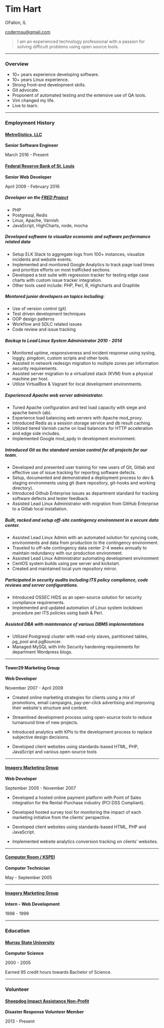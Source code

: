 # Tim Hart

OFallon, IL

codermsu@gmail.com

> I am an experienced technology professional with a passion for solving
> difficult problems using open source tools.

---

### Overview

* 10+ years experience developing software.
* 10+ years Linux experience.
* Strong front-end development skills.
* Git advocate.
* Proponent of automated testing and the extensive use of QA tools.
* Vim changed my life.
* Live to learn.

---

### Employment History

#### [MetroGistics, LLC](http://www.metrogistics.com/)

__Senior Software Engineer__


March 2016 - Present

#### [Federal Reserve Bank of St. Louis](https://research.stlouisfed.org/)

__Senior Web Developer__

April 2009 - February 2016

##### Developer on the [FRED Project](https://research.stlouisfed.org/fred2/)

* PHP
* Postgresql, Redis
* Linux, Apache, Varnish
* JavaScript, HighCharts, node, mocha

##### Developed software to visualize economic and software performance related data

* Setup ELK Stack to aggregate logs from 100+ instances, visualize incidents and website events.
* Implemented and monitored Google Analytics to track page load times and prioritize efforts on most trafficked sections.
* Developed a test suite with regression tracker for testing edge case charts with custom issue tracker integration.
* Other tools used include: PHP, Perl, R, Highcharts and Graphite

##### Mentored junior developers on topics including:
* Use of version control (git)
* Test driven development techniques
* OOP design patterns
* Workflow and SDLC related issues
* Code review and issue tracking

##### Backup to Lead Linux System Administrator 2010 - 2014
* Monitored uptime, responsiveness and incident response using syslog, loggly, pingdom, custom scripts and other tools.
* Assisted in network redesign migration to multiple zones per information security requirements.
* Assisted server migration to a virtualized stack (KVM) from a physical machine per host.
* Utilize VirtualBox & Vagrant for local development environments.

##### Experienced Apache web server administrator.
* Tuned Apache configuration and test load capacity with siege and apache bench (ab).
* Experience load balancing web servers with Apache mod_proxy.
* Introduced Redis as a session storage service and db result caching.
* Utilized tiered Varnish cache on load balancers for HTTP acceleration and edge side includes.
* Implemented Google mod_spdy in development environment.

##### Introduced Git as the standard version control for all projects for our team.
* Developed and presented user training for new users of Git, Gitlab and effective use of issue tracking for reporting software defects.
* Setup, documented and demonstrated a deployment process to dev & staging environments using git (bare repository, git-hooks and working directory).
* Introduced Github Enterprise issues as department standard for tracking software defects and tester feedback.
* Assisted Lead Linux Administrator with migration from GitHub Enterprise to a Gitlab local installation.

##### Built, racked and setup off-site contingency environment in a secure data center.
* Assisted Lead Linux Admin with an automated solution for syncing code, environments and data from production to the contingency environment.
* Traveled to off-site contingency data center 2-4 weeks annually to maintain redundancy with our production environment.
* Assisted Lead Linux Administrator automating development environment
* CentOS system builds using pxe server and kickstart.
* Created and maintained local yum repository mirror.

##### Participated in security audits including ITS policy compliance, code reviews and server configurations.
* Introduced OSSEC HIDS as an open-source solution for security compliance requirements.
* Implemented and updated automation of Linux system lockdown procedure per ITS policies using bash & Perl.

##### Assisted DBA with maintenance of various DBMS implementations
* Utilized Postgresql cluster with read-only slaves, partitioned tables, pg_pool and pgBouncer.
* Managed MySQL with Info Security hardening requirements for department Wordpress blogs.

---

#### Tower29 Marketing Group

__Web Developer__

November 2007 - April 2009

* Created online marketing strategies for clients using a mix of
promotions, email campaigns, pay-per-click advertising and improving
their website's structure and content.

* Streamlined development process using open-source tools to reduce
turnaround time of new projects.

* Introduced analytics with KPIs to the development process to replace subjective design decisions.

* Developed client websites using standards-based HTML, PHP, JavaScript and various open-source tools

---

#### [Imagery Marketing Group](http://www.imagerymarketinggroup.com/)

__Web Developer__

September 2005 - November 2007

* Developed a hosted online payment platform with Point of Sales integration for the Rental-Purchase industry (PCI DSS Compliant).

* Developed hosted survey tool for monitoring the impact of each marketing initiative from the clients' perspective.

* Developed client websites using standards-based HTML, PHP and JavaScript.

* Implemented website analytics conversion tracking on clients' websites.

---

#### [Computer Room / KSPEI](http://www.computerroom.us/)

__Computer Technician__

May - September 2005

---

#### [Imagery Marketing Group](http://www.imagerymarketinggroup.com/)

__Intern - Web Development__

1998 - 1999

---

### Education

#### [Murray State University](http://www.murraystate.edu/)
__Computer Science__

2000 - 2005

Earned 95 credit hours towards Bachelor of Science.

---

### Volunteer

#### [Sheepdog Impact Assistance Non-Profit](http://www.sheepdogia.org/)

__Disaster Response Volunteer Member__

2013 - Present

